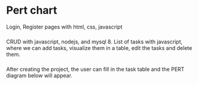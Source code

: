 # Pert chart

Login, Register pages with html, css, javascript 

###
CRUD with javascript, nodejs, and mysql 8. List of tasks with javascript, where we can add tasks, visualize them in a table, edit the tasks and delete them.

### 
After creating the project, the user can fill in the task table and the PERT diagram below will appear.


